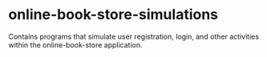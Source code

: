 # online-book-store-simulations
Contains programs that simulate user registration, login, and other activities within the online-book-store application. 
